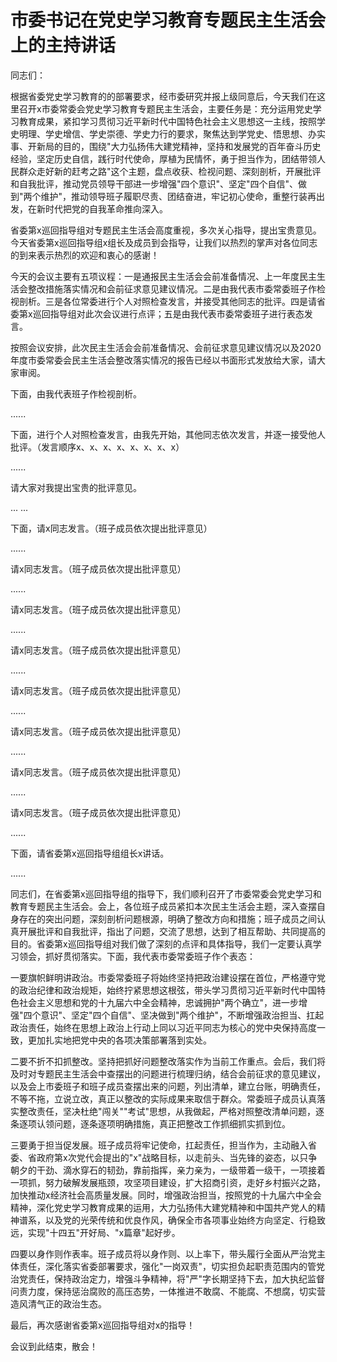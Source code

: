 # 市委书记在党史学习教育专题民主生活会上的主持讲话

同志们：

根据省委党史学习教育的的部署要求，经市委研究并报上级同意后，今天我们在这里召开x市委常委会党史学习教育专题民主生活会，主要任务是：充分运用党史学习教育成果，紧扣学习贯彻习近平新时代中国特色社会主义思想这一主线，按照学史明理、学史增信、学史崇德、学史力行的要求，聚焦达到学党史、悟思想、办实事、开新局的目的，围绕"大力弘扬伟大建党精神，坚持和发展党的百年奋斗历史经验，坚定历史自信，践行时代使命，厚植为民情怀，勇于担当作为，团结带领人民群众走好新的赶考之路"这个主题，盘点收获、检视问题、深刻剖析，开展批评和自我批评，推动党员领导干部进一步增强"四个意识"、坚定"四个自信"、做到"两个维护"，推动领导班子履职尽责、团结奋进，牢记初心使命，重整行装再出发，在新时代把党的自我革命推向深入。

省委第x巡回指导组对专题民主生活会高度重视，多次关心指导，提出宝贵意见。今天省委第x巡回指导组x组长及成员到会指导，让我们以热烈的掌声对各位同志的到来表示热烈的欢迎和衷心的感谢！

今天的会议主要有五项议程：一是通报民主生活会会前准备情况、上一年度民主生活会整改措施落实情况和会前征求意见建议情况。二是由我代表市委常委班子作检视剖析。三是各位常委进行个人对照检查发言，并接受其他同志的批评。四是请省委第x巡回指导组对此次会议进行点评；五是由我代表市委常委班子进行表态发言。

按照会议安排，此次民主生活会会前准备情况、会前征求意见建议情况以及2020年度市委常委会民主生活会整改落实情况的报告已经以书面形式发放给大家，请大家审阅。

下面，由我代表班子作检视剖析。

......

下面，进行个人对照检查发言，由我先开始，其他同志依次发言，并逐一接受他人批评。（发言顺序x、x、x、x、x、x、x、x）

......

请大家对我提出宝贵的批评意见。

\... \...

下面，请x同志发言。（班子成员依次提出批评意见）

......

请x同志发言。（班子成员依次提出批评意见）

......

请x同志发言。（班子成员依次提出批评意见）

......

请x同志发言。（班子成员依次提出批评意见）

......

请x同志发言。（班子成员依次提出批评意见）

......

请x同志发言。（班子成员依次提出批评意见）

......

请x同志发言。（班子成员依次提出批评意见）

......

请x同志发言。（班子成员依次提出批评意见）

......

下面，请省委第x巡回指导组组长x讲话。

......

同志们，在省委第x巡回指导组的指导下，我们顺利召开了市委常委会党史学习和教育专题民主生活会。会上，各位班子成员紧扣本次民主生活会主题，深入查摆自身存在的突出问题，深刻剖析问题根源，明确了整改方向和措施；班子成员之间认真开展批评和自我批评，指出了问题，交流了思想，达到了相互帮助、共同提高的目的。省委第x巡回指导组对我们做了深刻的点评和具体指导，我们一定要认真学习领会，抓好贯彻落实。下面，我代表市委常委班子作个表态：

一要旗帜鲜明讲政治。市委常委班子将始终坚持把政治建设摆在首位，严格遵守党的政治纪律和政治规矩，始终拧紧思想这根弦，带头学习贯彻习近平新时代中国特色社会主义思想和党的十九届六中全会精神，忠诚拥护"两个确立"，进一步增强"四个意识"、坚定"四个自信"、坚决做到"两个维护"，不断增强政治担当、扛起政治责任，始终在思想上政治上行动上同以习近平同志为核心的党中央保持高度一致，更加扎实地把党中央的各项决策部署落到实处。

二要不折不扣抓整改。坚持把抓好问题整改落实作为当前工作重点。会后，我们将及时对专题民主生活会中查摆出的问题进行梳理归纳，结合会前征求的意见建议，以及会上市委班子和班子成员查摆出来的问题，列出清单，建立台账，明确责任，不等不拖，立说立改，真正以整改的实际成果来取信于群众。常委班子成员认真落实整改责任，坚决杜绝"闯关""考试"思想，从我做起，严格对照整改清单问题，逐条逐项认领问题，逐条逐项明确措施，真正把整改工作抓细抓实抓到位。

三要勇于担当促发展。班子成员将牢记使命，扛起责任，担当作为，主动融入省委、省政府第x次党代会提出的"x"战略目标，以走前头、当先锋的姿态，以只争朝夕的干劲、滴水穿石的韧劲，靠前指挥，亲力亲为，一级带着一级干，一项接着一项抓，努力破解发展瓶颈，攻坚项目建设，扩大招商引资，走好乡村振兴之路，加快推动x经济社会高质量发展。同时，增强政治担当，按照党的十九届六中全会精神，深化党史学习教育成果的运用，大力弘扬伟大建党精神和中国共产党人的精神谱系，以及党的光荣传统和优良作风，确保全市各项事业始终方向坚定、行稳致远，实现"十四五"开好局、"x篇章"起好步。

四要以身作则作表率。班子成员将以身作则、以上率下，带头履行全面从严治党主体责任，深化落实省委部署要求，强化"一岗双责"，切实担负起职责范围内的管党治党责任，保持政治定力，增强斗争精神，将"严"字长期坚持下去，加大执纪监督问责力度，保持惩治腐败的高压态势，一体推进不敢腐、不能腐、不想腐，切实营造风清气正的政治生态。

最后，再次感谢省委第x巡回指导组对x的指导！

会议到此结束，散会！
